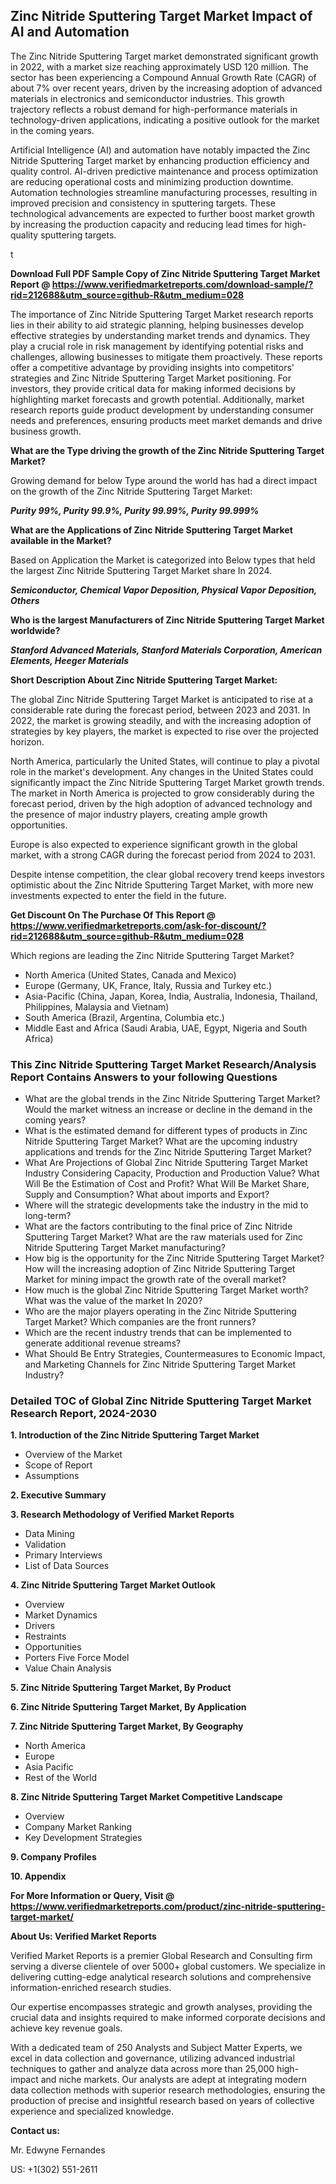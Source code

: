 <h2>Zinc Nitride Sputtering Target Market Impact of AI and Automation</h2><p>The Zinc Nitride Sputtering Target market demonstrated significant growth in 2022, with a market size reaching approximately USD 120 million. The sector has been experiencing a Compound Annual Growth Rate (CAGR) of about 7% over recent years, driven by the increasing adoption of advanced materials in electronics and semiconductor industries. This growth trajectory reflects a robust demand for high-performance materials in technology-driven applications, indicating a positive outlook for the market in the coming years.</p><p>Artificial Intelligence (AI) and automation have notably impacted the Zinc Nitride Sputtering Target market by enhancing production efficiency and quality control. AI-driven predictive maintenance and process optimization are reducing operational costs and minimizing production downtime. Automation technologies streamline manufacturing processes, resulting in improved precision and consistency in sputtering targets. These technological advancements are expected to further boost market growth by increasing the production capacity and reducing lead times for high-quality sputtering targets.</p>t</p><p id="" class=""><strong>Download Full PDF Sample Copy of Zinc Nitride Sputtering Target Market Report @ <a href="https://www.verifiedmarketreports.com/download-sample/?rid=212688&utm_source=github-R&utm_medium=028" target="_blank">https://www.verifiedmarketreports.com/download-sample/?rid=212688&utm_source=github-R&utm_medium=028</a></strong></p><p>The importance of&nbsp;Zinc Nitride Sputtering Target Market research reports lies in their ability to aid strategic planning, helping businesses develop effective strategies by understanding market trends and dynamics. They play a crucial role in risk management by identifying potential risks and challenges, allowing businesses to mitigate them proactively. These reports offer a competitive advantage by providing insights into competitors' strategies and Zinc Nitride Sputtering Target Market positioning. For investors, they provide critical data for making informed decisions by highlighting market forecasts and growth potential. Additionally, market research reports guide product development by understanding consumer needs and preferences, ensuring products meet market demands and drive business growth.</p><p><strong>What are the&nbsp;Type driving the growth of the Zinc Nitride Sputtering Target Market?</strong></p><p id="" class="">Growing demand for below Type around the world has had a direct impact on the growth of the Zinc Nitride Sputtering Target Market:</p><em><strong>Purity 99%, Purity 99.9%, Purity 99.99%, Purity 99.999%</strong></em></p><strong>What are the&nbsp;Applications&nbsp;of Zinc Nitride Sputtering Target Market available in the Market?</strong></p><p id="" class="">Based on Application the Market is categorized into Below types that held the largest Zinc Nitride Sputtering Target Market share In 2024.</p><em><strong>Semiconductor, Chemical Vapor Deposition, Physical Vapor Deposition, Others</strong></em></p><strong>Who is the largest Manufacturers of Zinc Nitride Sputtering Target Market worldwide?</strong></p><p><em><strong>Stanford Advanced Materials, Stanford Materials Corporation, American Elements, Heeger Materials</strong></em></p><p id="" class=""><strong>Short Description About Zinc Nitride Sputtering Target Market:</strong></p><p>The global Zinc Nitride Sputtering Target Market is anticipated to rise at a considerable rate during the forecast period, between 2023 and 2031. In 2022, the market is growing steadily, and with the increasing adoption of strategies by key players, the market is expected to rise over the projected horizon.</p><p>North America, particularly the United States, will continue to play a pivotal role in the market's development. Any changes in the United States could significantly impact the Zinc Nitride Sputtering Target Market growth trends. The market in North America is projected to grow considerably during the forecast period, driven by the high adoption of advanced technology and the presence of major industry players, creating ample growth opportunities.</p><p>Europe is also expected to experience significant growth in the global market, with a strong CAGR during the forecast period from 2024 to 2031.</p><p>Despite intense competition, the clear global recovery trend keeps investors optimistic about the Zinc Nitride Sputtering Target Market, with more new investments expected to enter the field in the future.</p><p id="" class=""><strong>Get Discount On The Purchase Of This Report @ <a href="https://www.verifiedmarketreports.com/ask-for-discount/?rid=212688&utm_source=github-R&utm_medium=028" target="_blank">https://www.verifiedmarketreports.com/ask-for-discount/?rid=212688&utm_source=github-R&utm_medium=028</a></strong></p>Which regions are leading the Zinc Nitride Sputtering Target Market?</p><ul><li>North America (United States, Canada and Mexico)</li><li>Europe (Germany, UK, France, Italy, Russia and Turkey etc.)</li><li>Asia-Pacific (China, Japan, Korea, India, Australia, Indonesia, Thailand, Philippines, Malaysia and Vietnam)</li><li>South America (Brazil, Argentina, Columbia etc.)</li><li>Middle East and Africa (Saudi Arabia, UAE, Egypt, Nigeria and South Africa)</li></ul><h3 id="" class="">This Zinc Nitride Sputtering Target Market Research/Analysis Report Contains Answers to your following Questions</h3><ul><li>What are the global trends in the Zinc Nitride Sputtering Target Market? Would the market witness an increase or decline in the demand in the coming years?</li><li>What is the estimated demand for different types of products in Zinc Nitride Sputtering Target Market? What are the upcoming industry applications and trends for the Zinc Nitride Sputtering Target Market?</li><li>What Are Projections of Global Zinc Nitride Sputtering Target Market Industry Considering Capacity, Production and Production Value? What Will Be the Estimation of Cost and Profit? What Will Be Market Share, Supply and Consumption? What about imports and Export?</li><li>Where will the strategic developments take the industry in the mid to long-term?</li><li>What are the factors contributing to the final price of Zinc Nitride Sputtering Target Market? What are the raw materials used for Zinc Nitride Sputtering Target Market manufacturing?</li><li>How big is the opportunity for the Zinc Nitride Sputtering Target Market? How will the increasing adoption of Zinc Nitride Sputtering Target Market for mining impact the growth rate of the overall market?</li><li>How much is the global Zinc Nitride Sputtering Target Market worth? What was the value of the market In 2020?</li><li>Who are the major players operating in the Zinc Nitride Sputtering Target Market? Which companies are the front runners?</li><li>Which are the recent industry trends that can be implemented to generate additional revenue streams?</li><li>What Should Be Entry Strategies, Countermeasures to Economic Impact, and Marketing Channels for Zinc Nitride Sputtering Target Market Industry?</li></ul><h3 id="" class="">Detailed TOC of Global Zinc Nitride Sputtering Target Market Research Report, 2024-2030</h3><p id="" class=""><strong>1. Introduction of the Zinc Nitride Sputtering Target Market</strong></p><ul><li>Overview of the Market</li><li>Scope of Report</li><li>Assumptions</li></ul><p id="" class=""><strong>2. Executive Summary</strong></p><p id="" class=""><strong>3. Research Methodology of Verified Market Reports</strong></p><ul><li>Data Mining</li><li>Validation</li><li>Primary Interviews</li><li>List of Data Sources</li></ul><p id="" class=""><strong>4. Zinc Nitride Sputtering Target Market Outlook</strong></p><ul><li>Overview</li><li>Market Dynamics</li><li>Drivers</li><li>Restraints</li><li>Opportunities</li><li>Porters Five Force Model</li><li>Value Chain Analysis</li></ul><p id="" class=""><strong>5. Zinc Nitride Sputtering Target Market, By Product</strong></p><p id="" class=""><strong>6. Zinc Nitride Sputtering Target Market, By Application</strong></p><p id="" class=""><strong>7. Zinc Nitride Sputtering Target Market, By Geography</strong></p><ul><li>North America</li><li>Europe</li><li>Asia Pacific</li><li>Rest of the World</li></ul><p id="" class=""><strong>8. Zinc Nitride Sputtering Target Market Competitive Landscape</strong></p><ul><li>Overview</li><li>Company Market Ranking</li><li>Key Development Strategies</li></ul><p id="" class=""><strong>9. Company Profiles</strong></p><p id="" class=""><strong>10. Appendix</strong></p><p id="" class=""><strong>For More Information or Query, Visit @ <a href="https://www.verifiedmarketreports.com/product/zinc-nitride-sputtering-target-market/" target="_blank">https://www.verifiedmarketreports.com/product/zinc-nitride-sputtering-target-market/</a></strong></p><p id="" class=""><strong>About Us: Verified Market Reports</strong></p><p id="" class="">Verified Market Reports is a premier Global Research and Consulting firm serving a diverse clientele of over 5000+ global customers. We specialize in delivering cutting-edge analytical research solutions and comprehensive information-enriched research studies.</p><p id="" class="">Our expertise encompasses strategic and growth analyses, providing the crucial data and insights required to make informed corporate decisions and achieve key revenue goals.</p><p id="" class="">With a dedicated team of 250 Analysts and Subject Matter Experts, we excel in data collection and governance, utilizing advanced industrial techniques to gather and analyze data across more than 25,000 high-impact and niche markets. Our analysts are adept at integrating modern data collection methods with superior research methodologies, ensuring the production of precise and insightful research based on years of collective experience and specialized knowledge.</p><p id="" class=""><strong>Contact us:</strong></p><p id="" class="">Mr. Edwyne Fernandes</p><p id="" class="">US: +1(302) 551-2611</p>